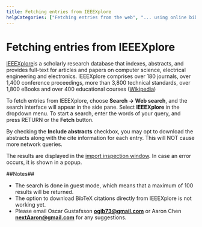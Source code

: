 ```yaml
---
title: Fetching entries from IEEEXplore
helpCategories: ["Fetching entries from the web", "... using online bibliographic database"]
---
```


# Fetching entries from IEEEXplore

[IEEEXplore](http://ieeexplore.ieee.org/Xplore/home.jsp)is a scholarly research database that indexes, abstracts, and provides full-text for articles and papers on computer science, electrical engineering and electronics. IEEEXplore comprises over 180 journals, over 1,400 conference proceedings, more than 3,800 technical standards, over 1,800 eBooks and over 400 educational courses ([Wikipedia](https://en.wikipedia.org/wiki/IEEE_Xplore))

To fetch entries from IEEEXplore, choose **Search -&gt; Web search**, and the search interface will appear in the side pane. Select **IEEEXplore** in the dropdown menu. To start a search, enter the words of your query, and press <kdb>RETURN</kdb> or the **Fetch** button.

By checking the **Include abstracts** checkbox, you may opt to download the abstracts along with the cite information for each entry. This will NOT cause more network queries.

The results are displayed in the [import inspection window](ImportInspectionDialog).
In case an error occurs, it is shown in a popup.

##Notes##
- The search is done in guest mode, which means that a maximum of 100 results will be returned.
- The option to download BibTeX citations directly from IEEEXplore is not working yet.
- Please email Oscar Gustafsson **ogib73@gmail.com** or Aaron Chen **nextAaron@gmail.com** for any suggestions.
